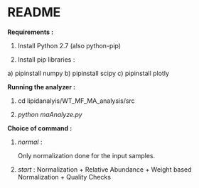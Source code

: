 # README #


**Requirements :**

1) Install Python 2.7 (also python-pip)

2) Install pip libraries : 

a) pipinstall numpy
b) pipinstall scipy
c) pipinstall plotly


**Running the analyzer :**

1) cd lipidanalyis/WT_MF_MA_analysis/src

2) *python maAnalyze.py <inputfiles> <output directory> <command>*


**Choice of command :**

1) *normal* :

   Only normalization done for the input samples.

2) *start* :
   Normalization + Relative Abundance + Weight based Normalization + Quality Checks